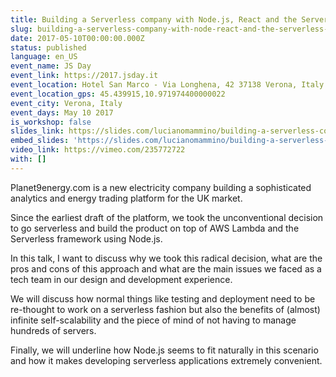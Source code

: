 ```yaml
---
title: Building a Serverless company with Node.js, React and the Serverless Framework
slug: building-a-serverless-company-with-node-react-and-the-serverless-framework-jsday
date: 2017-05-10T00:00:00.000Z
status: published
language: en_US
event_name: JS Day
event_link: https://2017.jsday.it
event_location: Hotel San Marco - Via Longhena, 42 37138 Verona, Italy
event_location_gps: 45.439915,10.971974400000022
event_city: Verona, Italy
event_days: May 10 2017
is_workshop: false
slides_link: https://slides.com/lucianomammino/building-a-serverless-company-with-node-react-and-the-serverless-framework-jsday-2017
embed_slides: 'https://slides.com/lucianomammino/building-a-serverless-company-with-node-react-and-the-serverless-framework-jsday-2017'
video_link: https://vimeo.com/235772722
with: []
---
```


Planet9energy.com is a new electricity company building a sophisticated analytics and energy trading platform for the UK market.

Since the earliest draft of the platform, we took the unconventional decision to go serverless and build the product on top of AWS Lambda and the Serverless framework using Node.js.

In this talk, I want to discuss why we took this radical decision, what are the pros and cons of this approach and what are the main issues we faced as a tech team in our design and development experience.

We will discuss how normal things like testing and deployment need to be re-thought to work on a serverless fashion but also the benefits of (almost) infinite self-scalability and the piece of mind of not having to manage hundreds of servers.

Finally, we will underline how Node.js seems to fit naturally in this scenario and how it makes developing serverless applications extremely convenient.
